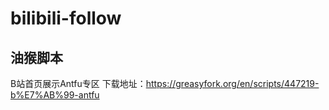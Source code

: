 # bilibili-follow
## 油猴脚本
B站首页展示Antfu专区
下载地址：https://greasyfork.org/en/scripts/447219-b%E7%AB%99-antfu

